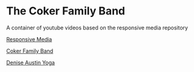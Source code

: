 The Coker Family Band
====

A container of youtube videos based on the responsive media repository  

[Responsive Media](http://donirby.net/responsive)

[Coker Family Band](http://donirby.net/coker)

[Denise Austin Yoga](http://donirby.com/austin)

